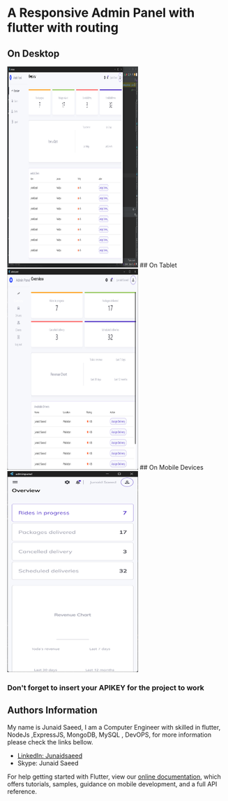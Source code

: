 # A Responsive Admin Panel with flutter with routing

## On Desktop
<img src="assets/img.png" width=300 height=460>
## On Tablet
<img src="assets/img_1.png" width=300 height=460>
## On Mobile Devices
<img src="assets/img_2.png" width=300 height=460>

### Don't forget to insert your APIKEY for the project to work


## Authors Information
My name is Junaid Saeed, I am a Computer Engineer with skilled in flutter, NodeJs ,ExpressJS, MongoDB, MySQL , DevOPS, for more information please check the links bellow.

- [LinkedIn: Junaidsaeed](www.linkedin.com/in/junaid-saeed-7479951a4/)
- Skype: Junaid Saeed

For help getting started with Flutter, view our
[online documentation](https://flutter.io/docs), which offers tutorials,
samples, guidance on mobile development, and a full API reference.